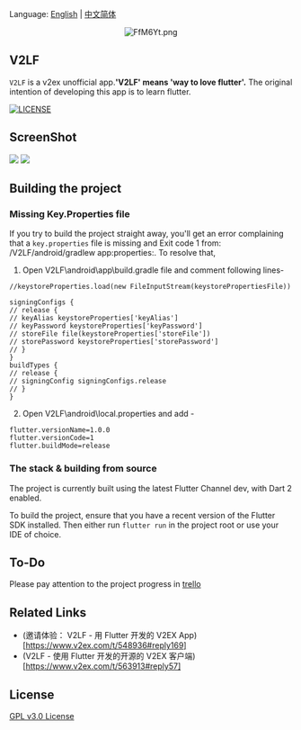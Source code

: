 Language: [English](README.md) | [中文简体](README-ZH.md)

<p align="center">
  <img src="https://s1.ax1x.com/2018/12/29/FfM6Yt.png" alt="FfM6Yt.png" border="0" />
</p>

## V2LF

`V2LF` is a v2ex unofficial app.**'V2LF' means 'way to love flutter'.**
The original intention of developing this app is to learn flutter.

[![LICENSE](https://img.shields.io/badge/license-GPL%20v3.0-blue.svg?style=flat-square)](https://github.com/w4mxl/V2LF/blob/master/LICENSE)

## ScreenShot

![](https://ws3.sinaimg.cn/large/006tNc79gy1g2n2s34asfj31xl0u0hdt.jpg)
![](https://ws2.sinaimg.cn/large/006tNc79gy1g2n2sd61vnj31xl0u0npd.jpg)


## Building the project

### Missing Key.Properties file

If you try to build the project straight away, you'll get an error complaining that a `key.properties` file is missing and Exit code 1 from: /V2LF/android/gradlew app:properties:. To resolve that,

1.  Open V2LF\android\app\build.gradle file and comment following lines-

```
//keystoreProperties.load(new FileInputStream(keystorePropertiesFile))

signingConfigs {
// release {
// keyAlias keystoreProperties['keyAlias']
// keyPassword keystoreProperties['keyPassword']
// storeFile file(keystoreProperties['storeFile'])
// storePassword keystoreProperties['storePassword']
// }
}
buildTypes {
// release {
// signingConfig signingConfigs.release
// }
}
```

2.  Open V2LF\android\local.properties and add -

```
flutter.versionName=1.0.0
flutter.versionCode=1
flutter.buildMode=release
```

### The stack & building from source

The project is currently built using the latest Flutter Channel dev, with Dart 2 enabled.

To build the project, ensure that you have a recent version of the Flutter SDK installed. Then either run `flutter run` in the project root or use your IDE of choice.

## To-Do

Please pay attention to the project progress in [trello](https://trello.com/b/YPOJsfQx/v2lf)

## Related Links

- (邀请体验： V2LF - 用 Flutter 开发的 V2EX App)[https://www.v2ex.com/t/548936#reply169]
- (V2LF - 使用 Flutter 开发的开源的 V2EX 客户端)[https://www.v2ex.com/t/563913#reply57]

## License

[GPL v3.0 License](https://www.wikiwand.com/zh/GNU%E9%80%9A%E7%94%A8%E5%85%AC%E5%85%B1%E8%AE%B8%E5%8F%AF%E8%AF%81)
